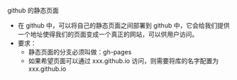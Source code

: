 github 的静态页面

- 在 github 中，可以将自己的静态页面之间部署到 github 中，它会给我们提供一个地址使得我们的页面变成一个真正的网站，可以供用户访问。
- 要求：
  - 静态页面的分支必须叫做：gh-pages
  - 如果希望页面可以通过 xxx.github.io 访问，则需要将库的名字配置为 xxx.github.io
